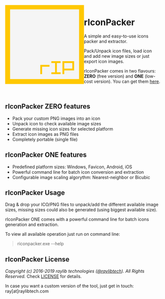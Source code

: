 <img align="left" src="logo/riconpacker_256x256.png" width=256>

# rIconPacker

A simple and easy-to-use icons packer and extractor.

Pack/Unpack icon files, load icon and add new image sizes or just export icon images. 

rIconPacker comes in two flavours: **ZERO** (free version) and **ONE** (low-cost version). You can get them [here](https://raylibtech.itch.io/riconpacker).

<br>

## rIconPacker ZERO features

 - Pack your custom PNG images into an icon
 - Unpack icon to check available image sizes
 - Generate missing icon sizes for selected platform
 - Extract icon images as PNG files
 - Completely portable (single file)
 
## rIconPacker ONE features

 - Predefined platform sizes: Windows, Favicon, Android, iOS
 - Powerful command line for batch icon conversion and extraction
 - Configurable image scaling algorythm: Nearest-neighbor or Bicubic

## rIconPacker Usage

Drag & drop your ICO/PNG files to unpack/add the different available image sizes, missing sizes could also be generated (using biggest available size).

rIconPacker ONE comes with a powerful command line for batch icons generation and extraction.

To view all available operation just run on command line:

 > riconpacker.exe --help

## rIconPacker License

*Copyright (c) 2016-2019 raylib technologies ([@raylibtech](https://twitter.com/raylibtech)). All Rights Reserved.* Check [LICENSE](LICENSE) for details.

In case you want a custom version of the tool, just get in touch: ray[at]raylibtech.com
